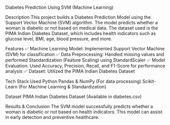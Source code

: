 Diabetes Prediction Using SVM (Machine Learning)

Description
This project builds a Diabetes Prediction Model using the Support Vector Machine (SVM) algorithm. The model predicts whether a woman is diabetic or not based on medical data. The dataset used is the PIMA Indian Diabetes Dataset, which includes health indicators such as glucose level, BMI, age, blood pressure, and more.

Features
✅ Machine Learning Model: Implemented Support Vector Machine (SVM) for classification
✅ Data Preprocessing: Handled missing values and performed Standardization (Feature Scaling) using StandardScaler
✅ Model Evaluation: Used Accuracy, Precision, Recall, and F1-Score for performance analysis
✅ Dataset: Utilized the PIMA Indian Diabetes Dataset

Tech Stack Used
Python
Pandas & NumPy (For data processing)
Scikit-Learn (For Machine Learning & Standardization)

Dataset
PIMA Indian Diabetes Dataset (Available in diabetes.csv)

Results & Conclusion
The SVM model successfully predicts whether a woman is diabetic or not based on health indicators. This model can assist in early detection and preventive healthcare.
